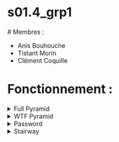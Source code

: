 # s01.4_grp1

# Membres : 
- Anis Bouhouche 
- Tistant Morin
- Clément Coquille

# Fonctionnement :
<details><summary>Full Pyramid</summary><p><ul>
 <li> Tout se base sur la concaténation de String</li>
  <li>Tant que le nombre d'étages est inf. au nombre demandé par l'utilisateur : ajouter un étage contenant 1 espace (" ") de moins et 2 briques (#) de plus</li></p></details>
<details><summary>WTF Pyramid</summary><p><ul>
   <li>Tant que le nombre d'étages est inf. à la moitié du nombre demandé par l'utilisateur : ajouter un étage contenant 1 espace (" ") de moins (.chop) et 2 briques (#) de plus.</li><li> Une fois que le nombre d'étages excède la moitié du nombre demandé par l'utilisateur, ajouter 1 espace, retirer 2 bricks (.chop.chop)</li></p></details>
<details><summary>Password</summary><p>ez shit</p></details>
<details><summary>Stairway</summary><p>
 <ul>
  <li>
   Définition de la fonction die_throw</li>
  <li> Définition de stairs & count_number_die_throw</li>
  <li> Tant que stairs < 10 : on jète le dé on applique la consigne selon le résultat (if statement)</li>
  <li>Définition de average_time_finish : on stock le nombre de lancé par partie dans un tableau (avg[])</li>
  <li>On lance le jeu 120 fois</li>
  <li>Moyenne = somme des éléments contenus dans avg[], divisés par le nombre d'éléments qu'il contient</li></p></details>


